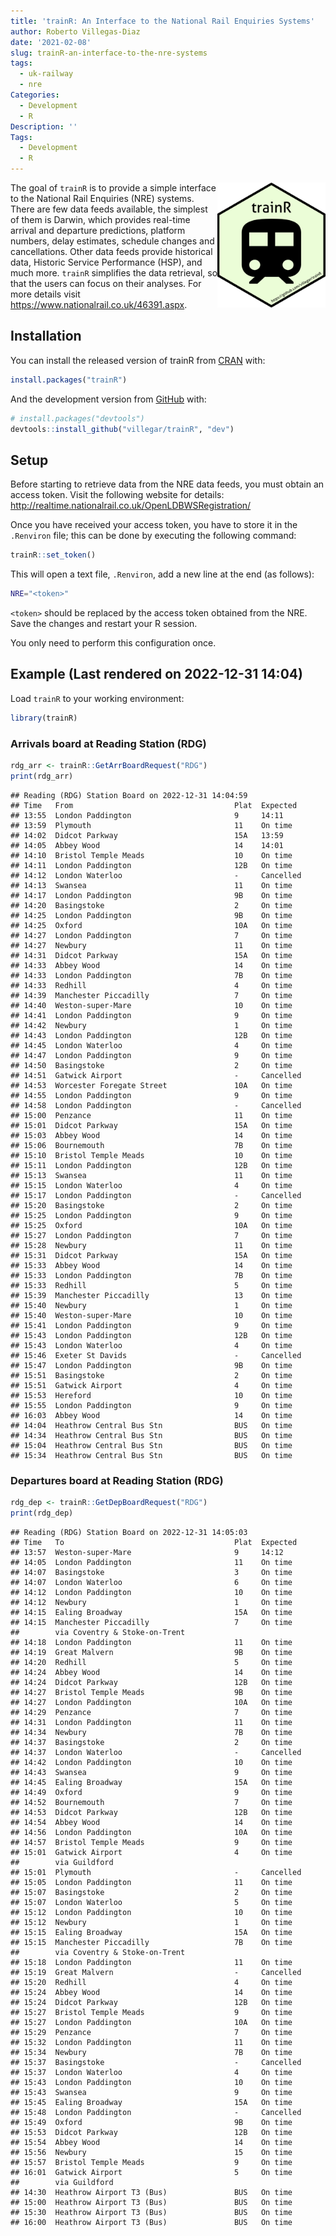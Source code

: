 ```yaml
---
title: 'trainR: An Interface to the National Rail Enquiries Systems'
author: Roberto Villegas-Diaz
date: '2021-02-08'
slug: trainR-an-interface-to-the-nre-systems
tags:
  - uk-railway
  - nre
Categories:
  - Development
  - R
Description: ''
Tags:
  - Development
  - R
---
```


<img src="https://raw.githubusercontent.com/villegar/trainR/main/inst/images/logo.png" alt="logo" align="right" height=200px/>

The goal of `trainR` is to provide a simple interface to the 
National Rail Enquiries (NRE) systems. There are few data feeds 
available, the simplest of them is Darwin, which provides real-time 
arrival and departure predictions, platform numbers, delay estimates, 
schedule changes and cancellations. Other data feeds provide historical 
data, Historic Service Performance (HSP), and much more. `trainR` 
simplifies the data retrieval, so that the users can focus on their 
analyses. For more details visit 
https://www.nationalrail.co.uk/46391.aspx.

## Installation

You can install the released version of trainR from [CRAN](https://CRAN.R-project.org) with:

``` r
install.packages("trainR")
```

And the development version from [GitHub](https://github.com/) with:

``` r
# install.packages("devtools")
devtools::install_github("villegar/trainR", "dev")
```

## Setup
Before starting to retrieve data from the NRE data feeds, you must obtain an access token. 
Visit the following website for details: http://realtime.nationalrail.co.uk/OpenLDBWSRegistration/

Once you have received your access token, you have to store it in the `.Renviron` file; this can be 
done by executing the following command:


```r
trainR::set_token()
```

This will open a text file, `.Renviron`, add a new line at the end (as follows):

```bash
NRE="<token>"
```

`<token>` should be replaced by the access token obtained from the NRE. Save the changes and restart 
your R session.

You only need to perform this configuration once.

## Example (Last rendered on 2022-12-31 14:04)

Load `trainR` to your working environment:

```r
library(trainR)
```

### Arrivals board at Reading Station (RDG)


```r
rdg_arr <- trainR::GetArrBoardRequest("RDG")
print(rdg_arr)
```

```
## Reading (RDG) Station Board on 2022-12-31 14:04:59
## Time   From                                    Plat  Expected
## 13:55  London Paddington                       9     14:11
## 13:59  Plymouth                                11    On time
## 14:02  Didcot Parkway                          15A   13:59
## 14:05  Abbey Wood                              14    14:01
## 14:10  Bristol Temple Meads                    10    On time
## 14:11  London Paddington                       12B   On time
## 14:12  London Waterloo                         -     Cancelled
## 14:13  Swansea                                 11    On time
## 14:17  London Paddington                       9B    On time
## 14:20  Basingstoke                             2     On time
## 14:25  London Paddington                       9B    On time
## 14:25  Oxford                                  10A   On time
## 14:27  London Paddington                       7     On time
## 14:27  Newbury                                 11    On time
## 14:31  Didcot Parkway                          15A   On time
## 14:33  Abbey Wood                              14    On time
## 14:33  London Paddington                       7B    On time
## 14:33  Redhill                                 4     On time
## 14:39  Manchester Piccadilly                   7     On time
## 14:40  Weston-super-Mare                       10    On time
## 14:41  London Paddington                       9     On time
## 14:42  Newbury                                 1     On time
## 14:43  London Paddington                       12B   On time
## 14:45  London Waterloo                         4     On time
## 14:47  London Paddington                       9     On time
## 14:50  Basingstoke                             2     On time
## 14:51  Gatwick Airport                         -     Cancelled
## 14:53  Worcester Foregate Street               10A   On time
## 14:55  London Paddington                       9     On time
## 14:58  London Paddington                       -     Cancelled
## 15:00  Penzance                                11    On time
## 15:01  Didcot Parkway                          15A   On time
## 15:03  Abbey Wood                              14    On time
## 15:06  Bournemouth                             7B    On time
## 15:10  Bristol Temple Meads                    10    On time
## 15:11  London Paddington                       12B   On time
## 15:13  Swansea                                 11    On time
## 15:15  London Waterloo                         4     On time
## 15:17  London Paddington                       -     Cancelled
## 15:20  Basingstoke                             2     On time
## 15:25  London Paddington                       9     On time
## 15:25  Oxford                                  10A   On time
## 15:27  London Paddington                       7     On time
## 15:28  Newbury                                 11    On time
## 15:31  Didcot Parkway                          15A   On time
## 15:33  Abbey Wood                              14    On time
## 15:33  London Paddington                       7B    On time
## 15:33  Redhill                                 5     On time
## 15:39  Manchester Piccadilly                   13    On time
## 15:40  Newbury                                 1     On time
## 15:40  Weston-super-Mare                       10    On time
## 15:41  London Paddington                       9     On time
## 15:43  London Paddington                       12B   On time
## 15:43  London Waterloo                         4     On time
## 15:46  Exeter St Davids                        -     Cancelled
## 15:47  London Paddington                       9B    On time
## 15:51  Basingstoke                             2     On time
## 15:51  Gatwick Airport                         4     On time
## 15:53  Hereford                                10    On time
## 15:55  London Paddington                       9     On time
## 16:03  Abbey Wood                              14    On time
## 14:04  Heathrow Central Bus Stn                BUS   On time
## 14:34  Heathrow Central Bus Stn                BUS   On time
## 15:04  Heathrow Central Bus Stn                BUS   On time
## 15:34  Heathrow Central Bus Stn                BUS   On time
```

### Departures board at Reading Station (RDG)


```r
rdg_dep <- trainR::GetDepBoardRequest("RDG")
print(rdg_dep)
```

```
## Reading (RDG) Station Board on 2022-12-31 14:05:03
## Time   To                                      Plat  Expected
## 13:57  Weston-super-Mare                       9     14:12
## 14:05  London Paddington                       11    On time
## 14:07  Basingstoke                             3     On time
## 14:07  London Waterloo                         6     On time
## 14:12  London Paddington                       10    On time
## 14:12  Newbury                                 1     On time
## 14:15  Ealing Broadway                         15A   On time
## 14:15  Manchester Piccadilly                   7     On time
##        via Coventry & Stoke-on-Trent           
## 14:18  London Paddington                       11    On time
## 14:19  Great Malvern                           9B    On time
## 14:20  Redhill                                 5     On time
## 14:24  Abbey Wood                              14    On time
## 14:24  Didcot Parkway                          12B   On time
## 14:27  Bristol Temple Meads                    9B    On time
## 14:27  London Paddington                       10A   On time
## 14:29  Penzance                                7     On time
## 14:31  London Paddington                       11    On time
## 14:34  Newbury                                 7B    On time
## 14:37  Basingstoke                             2     On time
## 14:37  London Waterloo                         -     Cancelled
## 14:42  London Paddington                       10    On time
## 14:43  Swansea                                 9     On time
## 14:45  Ealing Broadway                         15A   On time
## 14:49  Oxford                                  9     On time
## 14:52  Bournemouth                             7     On time
## 14:53  Didcot Parkway                          12B   On time
## 14:54  Abbey Wood                              14    On time
## 14:56  London Paddington                       10A   On time
## 14:57  Bristol Temple Meads                    9     On time
## 15:01  Gatwick Airport                         4     On time
##        via Guildford                           
## 15:01  Plymouth                                -     Cancelled
## 15:05  London Paddington                       11    On time
## 15:07  Basingstoke                             2     On time
## 15:07  London Waterloo                         5     On time
## 15:12  London Paddington                       10    On time
## 15:12  Newbury                                 1     On time
## 15:15  Ealing Broadway                         15A   On time
## 15:15  Manchester Piccadilly                   7B    On time
##        via Coventry & Stoke-on-Trent           
## 15:18  London Paddington                       11    On time
## 15:19  Great Malvern                           -     Cancelled
## 15:20  Redhill                                 4     On time
## 15:24  Abbey Wood                              14    On time
## 15:24  Didcot Parkway                          12B   On time
## 15:27  Bristol Temple Meads                    9     On time
## 15:27  London Paddington                       10A   On time
## 15:29  Penzance                                7     On time
## 15:32  London Paddington                       11    On time
## 15:34  Newbury                                 7B    On time
## 15:37  Basingstoke                             -     Cancelled
## 15:37  London Waterloo                         4     On time
## 15:43  London Paddington                       10    On time
## 15:43  Swansea                                 9     On time
## 15:45  Ealing Broadway                         15A   On time
## 15:48  London Paddington                       -     Cancelled
## 15:49  Oxford                                  9B    On time
## 15:53  Didcot Parkway                          12B   On time
## 15:54  Abbey Wood                              14    On time
## 15:56  Newbury                                 15    On time
## 15:57  Bristol Temple Meads                    9     On time
## 16:01  Gatwick Airport                         5     On time
##        via Guildford                           
## 14:30  Heathrow Airport T3 (Bus)               BUS   On time
## 15:00  Heathrow Airport T3 (Bus)               BUS   On time
## 15:30  Heathrow Airport T3 (Bus)               BUS   On time
## 16:00  Heathrow Airport T3 (Bus)               BUS   On time
```
